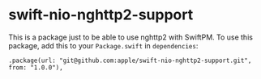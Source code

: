 # swift-nio-nghttp2-support

This is a package just to be able to use nghttp2 with SwiftPM.
To use this package, add this to your `Package.swift` in `dependencies`:

    .package(url: "git@github.com:apple/swift-nio-nghttp2-support.git", from: "1.0.0"),

